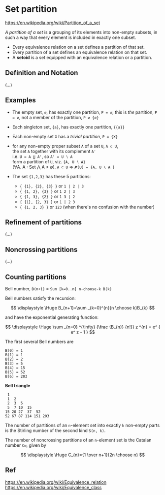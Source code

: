 # Set partition

https://en.wikipedia.org/wiki/Partition_of_a_set

*A partition of a set* is a grouping of its elements into non-empty subsets, in such a way that every element is included in exactly one subset.

- Every equivalence relation on a set defines a partition of that set.
- Every partition of a set defines an equivalence relation on that set.
- A **setoid** is a set equipped with an equivalence relation or a partition.

## Definition and Notation

(…)

## Examples

- The empty set, `∅`, has exactly one partition, `P = ∅`; 
  this is *the* partition, `P = ∅`, not a member of the partition, `P ≠ {∅}`

- Each singleton set, `{a}`, has exactly one partition, `{{a}}`

- Each non-empty set `X` has a *trivial partition*, `P = {X}`

- for any non-empty proper subset `A` of a set `U`, `A ⊂ U`,   
  the set `A` together with its complement `A'`   
  i.e. `U = A ⋃ A'`, so `A' = U ∖ A`   
  form a partition of `U`, viz. `{A, U ∖ A}`   
  (∀A. A : Set ⋀ A ≠ ∅). `A ⊂ U` => `𝙋(U) = {A, U \ A }`

- The set `{1,2,3}` has these 5 partitions:
  - `{ {1}, {2}, {3} }` or `1 | 2 | 3`
  - `{ {1, 2}, {3} }`   or `1 2 | 3`
  - `{ {1, 3}, {2} }`   or `1 3 | 2`
  - `{ {1}, {2, 3} }`   or `1 | 2 3`
  - `{ {1, 2, 3} }`     or `123` (when there's no confusion with the number)


## Refinement of partitions

(…)


## Noncrossing partitions

(…)


## Counting partitions

Bell number, `B(n+1)` = `Sum [k=0..n] n-choose-k B(k)`

Bell numbers satisfy the recursion:

$$
\displaystyle
\Huge
B_{n+1}=\sum _{k=0}^{n}{n \choose k}B_{k}
$$

and have the exponential generating function:

$$
\displaystyle
\Huge
\sum _{n=0} ^{\infty}
{\frac {B_{n}} {n!}} 
z ^{n} = e^ { e^ z - 1 }
$$


The first several Bell numbers are

```
B(0) = 1
B(1) = 1
B(2) = 2
B(3) = 5
B(4) = 15
B(5) = 52
B(6) = 203
```

**Bell triangle**

```
 1
 1  2
 2  3  5
 5  7 10  15
15 20 27  37  52
52 67 87 114 151 203
```

The number of partitions of an `n`-element set into exactly `k` non-empty parts is the Stirling number of the second kind `S(n, k)`.

The number of noncrossing partitions of an `n`-element set is the Catalan number `Cɴ`, given by

$$
\displaystyle
\Huge
C_{n}={1 \over n+1}{2n \choose n}
$$


## Ref

https://en.wikipedia.org/wiki/Equivalence_relation
https://en.wikipedia.org/wiki/Equivalence_class
